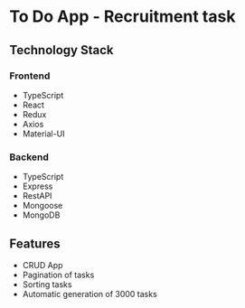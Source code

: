 # To Do App - Recruitment task

## Technology Stack

### Frontend
- TypeScript
- React
- Redux
- Axios
- Material-UI

### Backend
- TypeScript
- Express
- RestAPI
- Mongoose
- MongoDB

## Features
- CRUD App
- Pagination of tasks
- Sorting tasks
- Automatic generation of 3000 tasks
